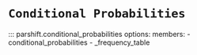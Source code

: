 # `Conditional Probabilities`

::: parshift.conditional_probabilities
    options:
        members:
            - conditional_probabilities
            - _frequency_table
